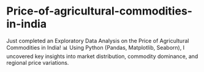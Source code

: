 # Price-of-agricultural-commodities-in-india
Just completed an Exploratory Data Analysis on the Price of Agricultural Commodities in India! 📊 Using Python (Pandas, Matplotlib, Seaborn), I uncovered key insights into market distribution, commodity dominance, and regional price variations. 
